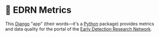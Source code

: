 # 📐 EDRN Metrics

This [Django](https://www.djangoproject.com/) "app" (their words—it's a [Python](https://www.python.org/) package) provides metrics and data quality for the portal of the [Early Detection Research Network](https://edrn.nci.nih.gov/).
